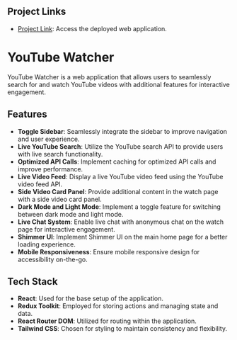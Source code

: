 ## Project Links

- [Project Link]([https://cosmic-peony-ad9816.netlify.app/): Access the deployed web application.

# YouTube Watcher

YouTube Watcher is a web application that allows users to seamlessly search for and watch YouTube videos with additional features for interactive engagement.

## Features

- **Toggle Sidebar**: Seamlessly integrate the sidebar to improve navigation and user experience.
- **Live YouTube Search**: Utilize the YouTube search API to provide users with live search functionality.
- **Optimized API Calls**: Implement caching for optimized API calls and improve performance.
- **Live Video Feed**: Display a live YouTube video feed using the YouTube video feed API.
- **Side Video Card Panel**: Provide additional content in the watch page with a side video card panel.
- **Dark Mode and Light Mode**: Implement a toggle feature for switching between dark mode and light mode.
- **Live Chat System**: Enable live chat with anonymous chat on the watch page for interactive engagement.
- **Shimmer UI**: Implement Shimmer UI on the main home page for a better loading experience.
- **Mobile Responsiveness**: Ensure mobile responsive design for accessibility on-the-go.

## Tech Stack

- **React**: Used for the base setup of the application.
- **Redux Toolkit**: Employed for storing actions and managing state and data.
- **React Router DOM**: Utilized for routing within the application.
- **Tailwind CSS**: Chosen for styling to maintain consistency and flexibility.

